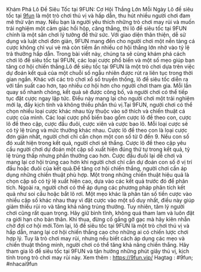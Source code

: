 Khám Phá Lô Đề Siêu Tốc tại 9FUN: Cơ Hội Thắng Lớn Mỗi Ngày
Lô đề siêu tốc tại [9fun](https://9fun.vip/) là một trò chơi thú vị và hấp dẫn, thu hút nhiều người chơi đam mê thử vận may. Nếu bạn là người yêu thích những trò chơi may rủi và muốn trải nghiệm một cảm giác hồi hộp, căng thẳng, thì lô đề siêu tốc tại 9FUN chính là một sân chơi lý tưởng để thử sức. Với giao diện thân thiện, dễ sử dụng và luật chơi đơn giản, 9FUN mang đến cho người chơi một nền tảng cá cược không chỉ vui vẻ mà còn tiềm ẩn nhiều cơ hội thắng lớn nhờ vào tỷ lệ trả thưởng hấp dẫn. Trong bài viết này, chúng ta sẽ cùng khám phá cách chơi lô đề siêu tốc tại 9FUN, các loại cược phổ biến và một số mẹo giúp bạn tăng cơ hội chiến thắng.Lô đề siêu tốc tại 9FUN là một trò chơi dựa trên việc dự đoán kết quả của một chuỗi số ngẫu nhiên được rút ra liên tục trong thời gian ngắn. Khác với các trò chơi xổ số truyền thống, lô đề siêu tốc diễn ra với tần suất cao hơn, tạo nhiều cơ hội hơn cho người chơi tham gia. Mỗi lần quay số nhanh chóng, kết quả sẽ được công bố, và người chơi có thể tiếp tục đặt cược ngay lập tức. Điều này mang lại cho người chơi một trải nghiệm mới lạ, đầy kịch tính và không thiếu phần thú vị.Tại 9FUN, người chơi có thể chọn nhiều loại cược khác nhau tùy thuộc vào sở thích và chiến thuật cá cược của mình. Các loại cược phổ biến bao gồm cược lô đề theo con, cược lô đề theo cặp, cược đầu đuôi, cược xiên và cược bao lô. Mỗi loại cược sẽ có tỷ lệ trúng và mức thưởng khác nhau. Cược lô đề theo con là loại cược đơn giản nhất, người chơi chỉ cần chọn một con số từ 0 đến 9. Nếu con số đó xuất hiện trong kết quả, người chơi sẽ thắng. Cược lô đề theo cặp yêu cầu người chơi dự đoán một cặp số xuất hiện đúng thứ tự trong kết quả, tỷ lệ trúng thấp nhưng phần thưởng cao hơn. Cược đầu đuôi lại dễ chơi và mang lại cơ hội trúng cao hơn khi người chơi chỉ cần dự đoán con số ở vị trí đầu hoặc đuôi của kết quả.Để tăng cơ hội chiến thắng, người chơi cần áp dụng những chiến thuật phù hợp. Một trong những chiến thuật hiệu quả là chọn cặp số có tỷ lệ xuất hiện cao, dựa vào các kết quả trước đó để phân tích. Ngoài ra, người chơi có thể áp dụng các phương pháp phân tích kết quả như soi cầu hoặc bắt lô rơi. Một mẹo khác là phân tán số tiền cược vào nhiều cặp số khác nhau thay vì đặt cược vào một số duy nhất, điều này giúp giảm thiểu rủi ro và tăng khả năng trúng thưởng. Tuy nhiên, tâm lý người chơi cũng rất quan trọng. Hãy giữ bình tĩnh, không quá tham lam và luôn đặt ra giới hạn cho bản thân. Khi thua, đừng cố gắng gỡ gạc mà hãy kiên nhẫn chờ đợi cơ hội mới.Tóm lại, lô đề siêu tốc tại 9FUN là một trò chơi thú vị và hấp dẫn, mang lại cơ hội chiến thắng cao cho những ai có chiến lược chơi hợp lý. Tuy là trò chơi may rủi, nhưng nếu biết cách áp dụng các mẹo và chiến thuật thông minh, người chơi có thể tăng khả năng chiến thắng. Hãy tham gia lô đề siêu tốc tại 9FUN và tận hưởng những phút giây thú vị, kịch tính trong trò chơi may rủi này.
Xem thêm : https://9fun.vip/
Hagtag : #9fun; #nhacai9fun
